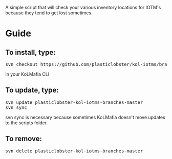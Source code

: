 A simple script that will check your various inventory locations for IOTM's because they tend to get lost sometimes.

Guide
=====

To install, type:
----------------------
<pre>
svn checkout https://github.com/plasticlobster/kol-iotms/branches/master
</pre>

in your KoLMafia CLI


To update, type:
----------------------
<pre>
svn update plasticlobster-kol-iotms-branches-master
svn sync
</pre>
svn sync is necessary because sometimes KoLMafia doesn't move updates to the scripts folder.

To remove:
----------------------
<pre>
svn delete plasticlobster-kol-iotms-branches-master
</pre>

